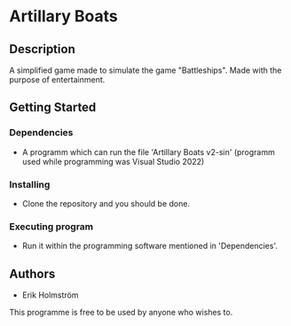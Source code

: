 # Artillary Boats

## Description

A simplified game made to simulate the game "Battleships". Made with the purpose of entertainment.

## Getting Started

### Dependencies

* A programm which can run the file 'Artillary Boats v2-sin' (programm used while programming was Visual Studio 2022)

### Installing

* Clone the repository and you should be done.

### Executing program

* Run it within the programming software mentioned in 'Dependencies'. 

## Authors

* Erik Holmström

This programme is free to be used by anyone who wishes to.
